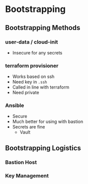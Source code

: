 # Bootstrapping


## Bootstrapping Methods 

### user-data / cloud-init

- Insecure for any secrets 

### terraform provisioner 

- Works based on ssh 
- Need key in `.ssh`
- Called in line with terraform 
- Need private 

### Ansible 

- Secure 
- Much better for using with bastion 
- Secrets are fine 
    - Vault 

## Bootstrapping Logistics 

### Bastion Host 

### Key Management 

